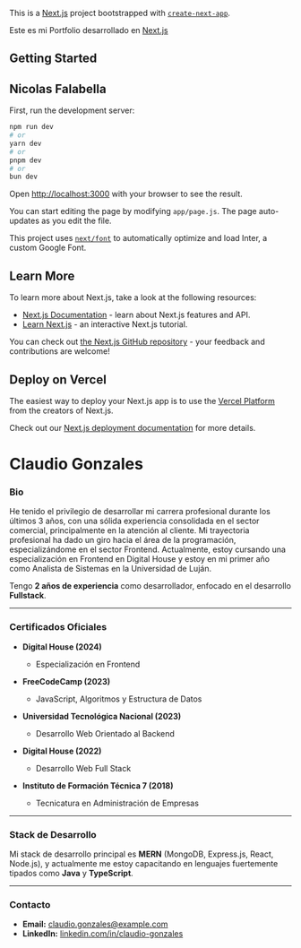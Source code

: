 This is a [Next.js](https://nextjs.org/) project bootstrapped with [`create-next-app`](https://github.com/vercel/next.js/tree/canary/packages/create-next-app).

Este es mi Portfolio desarrollado en [Next.js](https://nextjs.org/) 

## Getting Started

## Nicolas Falabella
First, run the development server:

```bash
npm run dev
# or
yarn dev
# or
pnpm dev
# or
bun dev
```

Open [http://localhost:3000](http://localhost:3000) with your browser to see the result.

You can start editing the page by modifying `app/page.js`. The page auto-updates as you edit the file.

This project uses [`next/font`](https://nextjs.org/docs/basic-features/font-optimization) to automatically optimize and load Inter, a custom Google Font.

## Learn More

To learn more about Next.js, take a look at the following resources:

- [Next.js Documentation](https://nextjs.org/docs) - learn about Next.js features and API.
- [Learn Next.js](https://nextjs.org/learn) - an interactive Next.js tutorial.

You can check out [the Next.js GitHub repository](https://github.com/vercel/next.js/) - your feedback and contributions are welcome!

## Deploy on Vercel

The easiest way to deploy your Next.js app is to use the [Vercel Platform](https://vercel.com/new?utm_medium=default-template&filter=next.js&utm_source=create-next-app&utm_campaign=create-next-app-readme) from the creators of Next.js.

Check out our [Next.js deployment documentation](https://nextjs.org/docs/deployment) for more details.


# Claudio Gonzales

### **Bio**
He tenido el privilegio de desarrollar mi carrera profesional durante los últimos 3 años, con una sólida experiencia consolidada en el sector comercial, principalmente en la atención al cliente. Mi trayectoria profesional ha dado un giro hacia el área de la programación, especializándome en el sector Frontend. Actualmente, estoy cursando una especialización en Frontend en Digital House y estoy en mi primer año como Analista de Sistemas en la Universidad de Luján.

Tengo **2 años de experiencia** como desarrollador, enfocado en el desarrollo **Fullstack**.

---

### **Certificados Oficiales**

- **Digital House (2024)**
  - Especialización en Frontend

- **FreeCodeCamp (2023)**
  - JavaScript, Algoritmos y Estructura de Datos

- **Universidad Tecnológica Nacional (2023)**
  - Desarrollo Web Orientado al Backend

- **Digital House (2022)**
  - Desarrollo Web Full Stack

- **Instituto de Formación Técnica 7 (2018)**
  - Tecnicatura en Administración de Empresas

---

### **Stack de Desarrollo**
Mi stack de desarrollo principal es **MERN** (MongoDB, Express.js, React, Node.js), y actualmente me estoy capacitando en lenguajes fuertemente tipados como **Java** y **TypeScript**.

---

### **Contacto**
- **Email:** claudio.gonzales@example.com
- **LinkedIn:** [linkedin.com/in/claudio-gonzales](https://www.linkedin.com/in/claudio-gonzales)